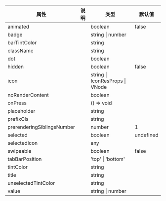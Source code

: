 属性 | 说明 | 类型 | 默认值 
------ | ------ | ------ | ---
animated||boolean|false
badge||string \| number|
barTintColor||string|
className||string|
dot||boolean|
hidden||boolean|false
icon||string \| IconResProps \| VNode|
noRenderContent||boolean|
onPress||() => void|
placeholder||string|
prefixCls||string|
prerenderingSiblingsNumber||number|1
selected||boolean|undefined
selectedIcon||any|
swipeable||boolean|false
tabBarPosition||'top' \| 'bottom'|
tintColor||string|
title||string|
unselectedTintColor||string|
value||string \| number|